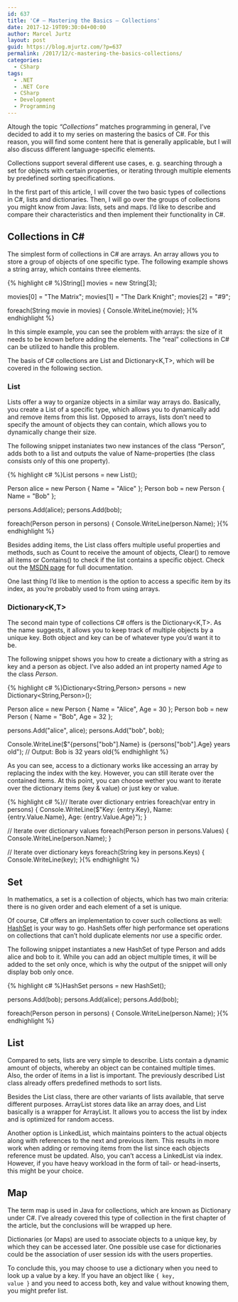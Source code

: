 ```yaml
---
id: 637
title: 'C# – Mastering the Basics – Collections'
date: 2017-12-19T09:30:04+00:00
author: Marcel Jurtz
layout: post
guid: https://blog.mjurtz.com/?p=637
permalink: /2017/12/c-mastering-the-basics-collections/
categories:
  - CSharp
tags:
  - .NET
  - .NET Core
  - CSharp
  - Development
  - Programming
---
```

Altough the topic _&#8220;Collections&#8221;_ matches programming in general, I&#8217;ve decided to add it to my series on mastering the basics of C#. For this reason, you will find some content here that is generally applicable, but I will also discuss different language-specific elements.

Collections support several different use cases, e. g. searching through a set for objects with certain properties, or iterating through multiple elements by predefined sorting specifications.

In the first part of this article, I will cover the two basic types of collections in C#, lists and dictionaries. Then, I will go over the groups of collections you might know from Java: lists, sets and maps. I&#8217;d like to describe and compare their characteristics and then implement their functionality in C#.

## Collections in C#

The simplest form of collections in C# are arrays. An array allows you to store a group of objects of one specific type. The following example shows a string array, which contains three elements.

{% highlight c# %}String[] movies = new String[3];

movies[0] = "The Matrix";
movies[1] = "The Dark Knight";
movies[2] = "#9";

foreach(String movie in movies) {
    Console.WriteLine(movie);
}{% endhighlight %}

In this simple example, you can see the problem with arrays: the size of it needs to be known before adding the elements. The &#8220;real&#8221; collections in C# can be utilized to handle this problem.

The basis of C# collections are List<T> and Dictionary<K,T>, which will be covered in the following section.

### List<T>

Lists offer a way to organize objects in a similar way arrays do. Basically, you create a List of a specific type, which allows you to dynamically add and remove items from this list. Opposed to arrays, lists don&#8217;t need to specify the amount of objects they can contain, which allows you to dynamically change their size.

The following snippet instaniates two new instances of the class &#8220;Person&#8221;, adds both to a list and outputs the value of Name-properties (the class consists only of this one property).

{% highlight c# %}List<Person> persons = new List<Person>();

Person alice = new Person { Name = "Alice" };
Person bob = new Person { Name = "Bob" };

persons.Add(alice);
persons.Add(bob);

foreach(Person person in persons) {
    Console.WriteLine(person.Name);
}{% endhighlight %}

Besides adding items, the List<T> class offers multiple useful properties and methods, such as Count to receive the amount of objects, Clear() to remove all items or Contains() to check if the list contains a specific object. Check out the [MSDN page](https://msdn.microsoft.com/en-us/library/6sh2ey19(v=vs.110).aspx) for full documentation.

One last thing I&#8217;d like to mention is the option to access a specific item by its index, as you&#8217;re probably used to from using arrays.

### Dictionary<K,T>

The second main type of collections C# offers is the Dictionary<K,T>. As the name suggests, it allows you to keep track of multiple objects by a unique key. Both object and key can be of whatever type you&#8217;d want it to be.

The following snippet shows you how to create a dictionary with a string as key and a person as object. I&#8217;ve also added an int property named _Age_ to the class _Person_.

{% highlight c# %}Dictionary<String,Person> persons = new Dictionary<String,Person>();

Person alice = new Person { Name = "Alice", Age = 30 };
Person bob = new Person { Name = "Bob", Age = 32 };

persons.Add("alice", alice);
persons.Add("bob", bob);

Console.WriteLine($"{persons["bob"].Name} is {persons["bob"].Age} years old");
// Output: Bob is 32 years old{% endhighlight %}

As you can see, access to a dictionary works like accessing an array by replacing the index with the key. However, you can still iterate over the contained items. At this point, you can choose wether you want to iterate over the dictionary items (key & value) or just key or value.

{% highlight c# %}// Iterate over dictionary entries
foreach(var entry in persons) {
    Console.WriteLine($"Key: {entry.Key}, Name: {entry.Value.Name}, Age: {entry.Value.Age}");
}

// Iterate over dictionary values
foreach(Person person in persons.Values) {
    Console.WriteLine(person.Name);
}

// Iterate over dictionary keys
foreach(String key in persons.Keys) {
    Console.WriteLine(key);
}{% endhighlight %}

## Set

In mathematics, a set is a collection of objects, which has two main criteria: there is no given order and each element of a set is unique.

Of course, C# offers an implementation to cover such collections as well: [HashSet<T>](https://msdn.microsoft.com/en-us/library/bb359438.aspx) is your way to go. HashSets offer high performance set operations on collections that can&#8217;t hold duplicate elements nor use a specific order.

The following snippet instantiates a new HashSet of type Person and adds alice and bob to it. While you can add an object multiple times, it will be added to the set only once, which is why the output of the snippet will only display bob only once.

{% highlight c# %}HashSet<Person> persons = new HashSet<Person>();

persons.Add(bob);
persons.Add(alice);
persons.Add(bob);

foreach(Person person in persons) {
    Console.WriteLine(person.Name);
}{% endhighlight %}

## List

Compared to sets, lists are very simple to describe. Lists contain a dynamic amount of objects, whereby an object can be contained multiple times. Also, the order of items in a list is important. The previously described List<T> class already offers predefined methods to sort lists.

Besides the List<T> class, there are other variants of lists available, that serve different purposes. ArrayList<T> stores data like an array does, and List<T> basically is a wrapper for ArrayList<T>. It allows you to access the list by index and is optimized for random access.

Another option is LinkedList<T>, which maintains pointers to the actual objects along with references to the next and previous item. This results in more work when adding or removing items from the list since each objects reference must be updated. Also, you can&#8217;t access a LinkedList via index. However, if you have heavy workload in the form of tail- or head-inserts, this might be your choice.

## Map

The term map is used in Java for collections, which are known as Dictionary under C#. I&#8217;ve already covered this type of collection in the first chapter of the article, but the conclusions will be wrapped up here.

Dictionaries (or Maps) are used to associate objects to a unique key, by which they can be accessed later. One possible use case for dictionaries could be the association of user session ids with the users properties.

To conclude this, you may choose to use a dictionary when you need to look up a value by a key. If you have an object like <code class="EnlighterJSRAW" data-enlighter-language="csharp">{ key, value }</code> and you need to access both, key and value without knowing them, you might prefer list.